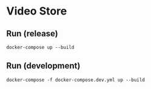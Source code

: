 # Video Store

## Run (release)

    docker-compose up --build

## Run (development)

    docker-compose -f docker-compose.dev.yml up --build
